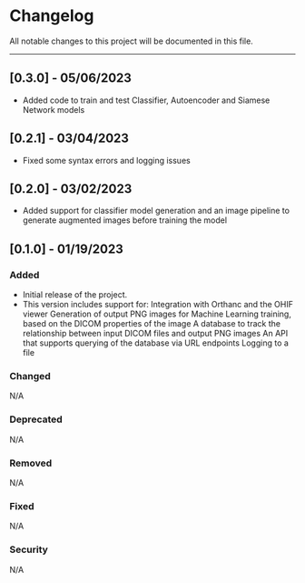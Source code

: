 # Changelog

All notable changes to this project will be documented in this file.

******************************************

## [0.3.0] - 05/06/2023
- Added code to train and test Classifier, Autoencoder and Siamese Network models

## [0.2.1] - 03/04/2023
- Fixed some syntax errors and logging issues

## [0.2.0] - 03/02/2023
- Added support for classifier model generation and an image pipeline to generate augmented images before training the model

## [0.1.0] - 01/19/2023
### Added
- Initial release of the project.
- This version includes support for:
	Integration with Orthanc and the OHIF viewer
	Generation of output PNG images for Machine Learning training, based on the DICOM properties of the image
	A database to track the relationship between input DICOM files and output PNG images
	An API that supports querying of the database via URL endpoints
	Logging to a file

### Changed
N/A

### Deprecated
N/A

### Removed
N/A

### Fixed
N/A

### Security
N/A
